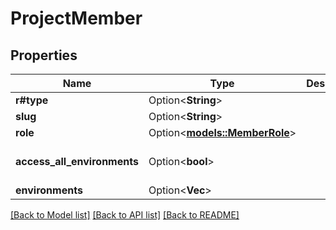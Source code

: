 # ProjectMember

## Properties

Name | Type | Description | Notes
------------ | ------------- | ------------- | -------------
**r#type** | Option<**String**> |  | [optional]
**slug** | Option<**String**> |  | [optional]
**role** | Option<[**models::MemberRole**](MemberRole.md)> |  | [optional]
**access_all_environments** | Option<**bool**> |  | [optional][default to true]
**environments** | Option<**Vec<String>**> |  | [optional]

[[Back to Model list]](../README.md#documentation-for-models) [[Back to API list]](../README.md#documentation-for-api-endpoints) [[Back to README]](../README.md)



